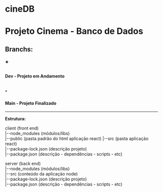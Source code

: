 # cineDB  
<h1>Projeto Cinema - Banco de Dados</h1>    


<h2>Branchs: 

*<h4>Dev - Projeto em Andamento</h4>  
*<h4>Main - Projeto Finalizado</h4>
___


**Estrutura:**

client (front end)  
|--node_modules (módulos/libs)  
|--public (pasta padrão do html aplicação react) 
|--src (pasta aplicação react)  
|--package-lock.json (descrição projeto)  
|--package.json (descrição - dependências - scripts - etc)  

server (back end)  
|--node_modules (módulos/libs)  
|--src (conteúdo da aplicação node)  
|--package-lock.json (descrição projeto)  
|--package.json (descrição - dependências - scripts - etc)  
